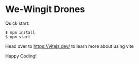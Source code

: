 # We-Wingit Drones

Quick start:

```
$ npm install
$ npm start
```

Head over to https://vitejs.dev/ to learn more about using vite

Happy Coding!
